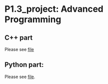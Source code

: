 # P1.3_project:  Advanced Programming

## C++ part

Please see [file](./c++/)

## Python part:

Please see [file](./python/).

